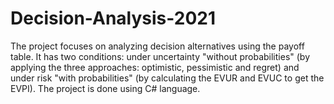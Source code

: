 # Decision-Analysis-2021
The project focuses on analyzing decision alternatives using the payoff table. It has two conditions: under uncertainty "without probabilities" (by applying the three approaches: optimistic, pessimistic and regret) and under risk "with probabilities" (by calculating the EVUR and EVUC to get the EVPI). The project is done using C# language. 
